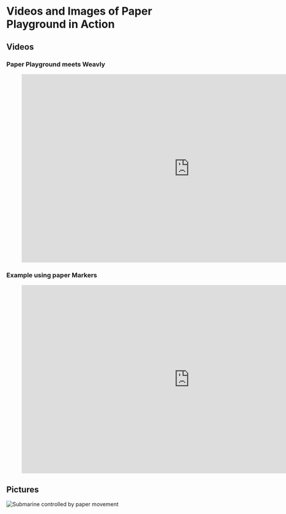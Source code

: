 # Videos and Images of Paper Playground in Action

## Videos

### Paper Playground meets Weavly

<figure>
<iframe width="877" height="493" src="https://www.youtube.com/embed/eZo0asFXJz4" title="Paper Playground and Weavly inclusive block coder integrated!" frameborder="0" allow="accelerometer; autoplay; clipboard-write; encrypted-media; gyroscope; picture-in-picture; web-share" allowfullscreen></iframe>
  <figcaption></figcaption>
</figure>

### Example using paper Markers

<figure>
<iframe width="877" height="493" src="https://www.youtube.com/embed/5-GzrdAAva8" title="YouTube video player" frameborder="0" allow="accelerometer; autoplay; clipboard-write; encrypted-media; gyroscope; picture-in-picture; web-share" allowfullscreen></iframe>
  <figcaption></figcaption>
</figure>

## Pictures

![Submarine controlled by paper movement](assets/lunar-lander-craft.gif)
